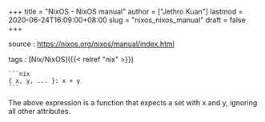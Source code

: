 +++
title = "NixOS - NixOS manual"
author = ["Jethro Kuan"]
lastmod = 2020-06-24T16:09:00+08:00
slug = "nixos_nixos_manual"
draft = false
+++

source
: <https://nixos.org/nixos/manual/index.html>

tags
: [Nix/NixOS]({{< relref "nix" >}})

    ```nix
    { x, y, ... }: x + y
    ```

The above expression is a function that expects a set with x and y, ignoring all other attributes.
